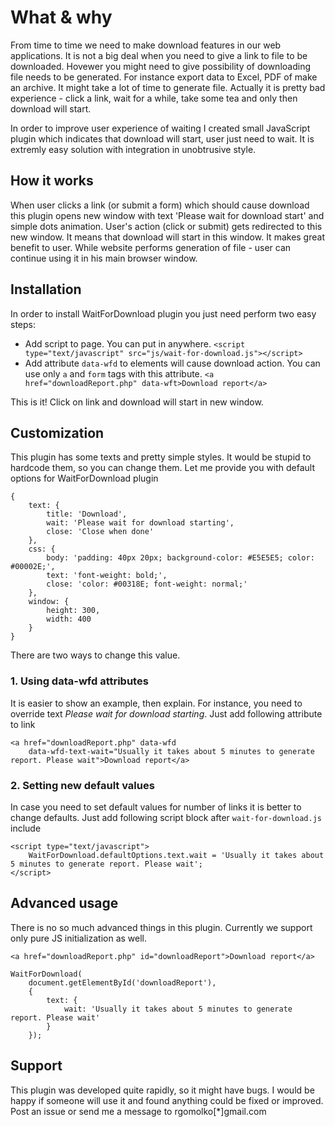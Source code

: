 ﻿What & why
==========

From time to time we need to make download features in our web applications. 
It is not a big deal when you need to give a link to file to be downloaded.
Hovewer you might need to give possibility of downloading file needs to be generated.
For instance export data to Excel, PDF of make an archive. It might take a lot of time 
to generate file. Actually it is pretty bad experience - click a link, wait for a while,
take some tea and only then download will start. 

In order to improve user experience of waiting I created small JavaScript plugin 
which indicates that download will start, user just need to wait. It is extremly easy solution
with integration in unobtrusive style. 

How it works
------------

When user clicks a link (or submit a form) which should cause download this plugin opens new window
with text 'Please wait for download start' and simple dots animation. User's action (click or submit)
gets redirected to this new window. It means that download will start in this window. 
It makes great benefit to user. While website performs generation of file - user can continue using it 
in his main browser window.

Installation
------------

In order to install WaitForDownload plugin you just need perform two easy steps:

+ Add script to page. You can put in anywhere.
`<script type="text/javascript" src="js/wait-for-download.js"></script>`
+ Add attribute `data-wfd` to elements will cause download action. You can use only `a` and `form` tags with this attribute.
`<a href="downloadReport.php" data-wft>Download report</a>`

This is it! Click on link and download will start in new window.

Customization
-------------

This plugin has some texts and pretty simple styles. It would be stupid to hardcode them, so you can change them.
Let me provide you with default options for WaitForDownload plugin
	
	{
        text: {
            title: 'Download',
            wait: 'Please wait for download starting',
            close: 'Close when done'
        },
        css: {
            body: 'padding: 40px 20px; background-color: #E5E5E5; color: #00002E;',
            text: 'font-weight: bold;',
            close: 'color: #00318E; font-weight: normal;'
        },
        window: {
            height: 300,
            width: 400
        }
    }

There are two ways to change this value.

### 1. Using data-wfd attributes

It is easier to show an example, then explain. For instance, you need to override text *Please wait for download starting*.
Just add following attribute to link

	<a href="downloadReport.php" data-wfd
		data-wfd-text-wait="Usually it takes about 5 minutes to generate report. Please wait">Download report</a>

### 2. Setting new default values

In case you need to set default values for number of links it is better to change defaults. 
Just add following script block after `wait-for-download.js` include

	<script type="text/javascript">
		WaitForDownload.defaultOptions.text.wait = 'Usually it takes about 5 minutes to generate report. Please wait';
	</script>

Advanced usage
--------------

There is no so much advanced things in this plugin. Currently we support only pure JS initialization as well.

	<a href="downloadReport.php" id="downloadReport">Download report</a>

	WaitForDownload(
		document.getElementById('downloadReport'), 
		{ 
			text: { 
				wait: 'Usually it takes about 5 minutes to generate report. Please wait' 
			}
		});

Support
-------

This plugin was developed quite rapidly, so it might have bugs. 
I would be happy if someone will use it and found anything could be fixed or improved.
Post an issue or send me a message to rgomolko[*]gmail.com